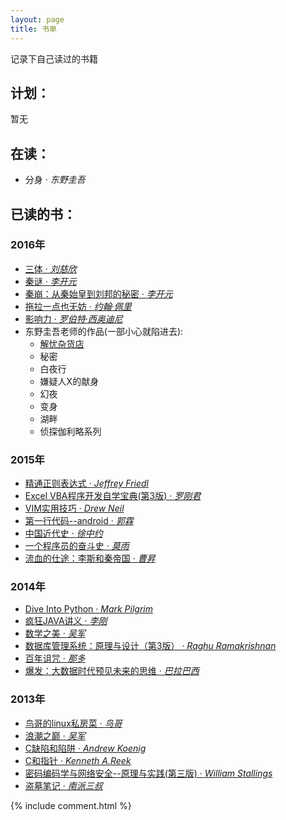```yaml
---
layout: page
title: 书单
---
```


<p class="message">记录下自己读过的书籍</p>

## 计划：
暂无

## 在读：
- 分身 &middot; *东野圭吾*

## 已读的书：
### 2016年
- [三体 &middot; *刘慈欣*](https://book.douban.com/subject/6518605/)
- [秦谜 &middot; *李开元*](https://book.douban.com/subject/5393687/)
- [秦崩：从秦始皇到刘邦的秘密 &middot; *李开元*](https://book.douban.com/subject/26368070/)
- [拖拉一点也无妨 &middot; *约翰·佩里*](https://book.douban.com/subject/24839553/)
- [影响力 &middot; *罗伯特·西奥迪尼*](https://book.douban.com/subject/1786387/)
- 东野圭吾老师的作品(一部小心就陷进去):
    - [解忧杂货店](https://book.douban.com/subject/25862578/)
    - 秘密
    - 白夜行
    - 嫌疑人X的献身
    - 幻夜
    - 变身
    - 湖畔
    - 侦探伽利略系列

### 2015年
- [精通正则表达式 &middot; *Jeffrey Friedl*](https://book.douban.com/subject/2154713/)
- [Excel VBA程序开发自学宝典(第3版) &middot; *罗刚君*](https://book.douban.com/subject/6787104/)
- [VIM实用技巧 &middot; *Drew Neil*](https://book.douban.com/subject/25869486/)
- [第一行代码--android &middot; *郭霖*](https://book.douban.com/subject/25942191/)
- [中国近代史 &middot; *徐中约*](https://book.douban.com/subject/2376486/)
- [一个程序员的奋斗史 &middot; *莫雨*](https://book.douban.com/subject/24696924/)
- [流血的仕途：李斯和秦帝国 &middot; *曹昇*](https://book.douban.com/subject/2133254/)

### 2014年
- [Dive Into Python &middot; *Mark Pilgrim*](http://www.diveintopython.net/toc/index.html)
- [疯狂JAVA讲义 &middot; *李刚*](https://book.douban.com/subject/3246499/)
- [数学之美 &middot; *吴军*](https://book.douban.com/subject/10750155/)
- [数据库管理系统：原理与设计（第3版） &middot; *Raghu Ramakrishnan*](https://book.douban.com/subject/1155934/)
- [百年诅咒 &middot; *那多*](https://book.douban.com/subject/3044492/)
- [爆发：大数据时代预见未来的思维 &middot; *巴拉巴西*](https://book.douban.com/subject/10769712/)

### 2013年
- [鸟哥的linux私房菜 &middot; *鸟哥*](https://book.douban.com/subject/4889838/)
- [浪潮之巅 &middot; *吴军*](https://book.douban.com/subject/6709783/)
- [C缺陷和陷阱 &middot; *Andrew Koenig*](https://book.douban.com/subject/1102097/)
- [C和指针 &middot; *Kenneth A.Reek*](https://book.douban.com/subject/3012360/)
- [密码编码学与网络安全--原理与实践(第三版) &middot; *William Stallings*](https://book.douban.com/subject/1142306/)
- [盗墓笔记 &middot; *南派三叔*](https://book.douban.com/subject/6953273/)

{% include comment.html %}
